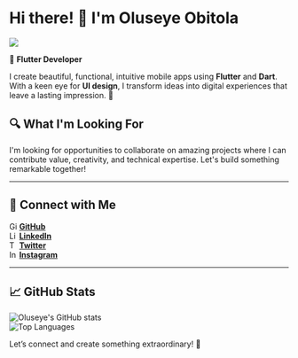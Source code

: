 # Hi there! 👋 I'm Oluseye Obitola  
![](https://pbs.twimg.com/profile_banners/860357608552763393/1593430830/1500x500)

🎯 **Flutter Developer**

I create beautiful, functional, intuitive mobile apps using **Flutter** and **Dart**. With a keen eye for **UI design**, I transform ideas into digital experiences that leave a lasting impression. 🚀  

## 🔍 What I'm Looking For
I'm looking for opportunities to collaborate on amazing projects where I can contribute value, creativity, and technical expertise. Let's build something remarkable together!  

---

## 🌟 Connect with Me
[<img src="https://cdn.jsdelivr.net/npm/simple-icons@3.0.1/icons/github.svg" alt="GitHub" height="14">](https://github.com/ooluseye16) [**GitHub**](https://github.com/ooluseye16)  
[<img src="https://cdn.jsdelivr.net/npm/simple-icons@3.0.1/icons/linkedin.svg" alt="LinkedIn" height="14">](https://www.linkedin.com/in/oluseye-obitola) [**LinkedIn**](https://www.linkedin.com/in/oluseye-obitola)  
[<img src="https://cdn.jsdelivr.net/npm/simple-icons@3.0.1/icons/twitter.svg" alt="Twitter" height="14">](https://twitter.com/oluseye_obitola) [**Twitter**](https://twitter.com/oluseye_obitola)  
[<img src="https://cdn.jsdelivr.net/npm/simple-icons@3.0.1/icons/instagram.svg" alt="Instagram" height="14">](https://www.instagram.com/oluseye_obitola/) [**Instagram**](https://www.instagram.com/oluseye_obitola/)  


---

## 📈 GitHub Stats
![Oluseye's GitHub stats](https://github-readme-stats.vercel.app/api?username=ooluseye16&show_icons=true)  
![Top Languages](https://github-readme-stats.vercel.app/api/top-langs/?username=ooluseye16&layout=compact)  

Let’s connect and create something extraordinary! 🌟

